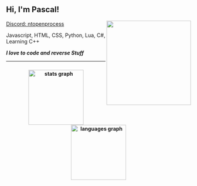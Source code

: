 <h2> Hi, I'm Pascal!</h2>
<img align='right' src="https://cdn.discordapp.com/attachments/1220479654398525481/1230585278985408544/83749737.jpg?ex=6622b759&is=662165d9&hm=0643b403ff09506cd0ef6a50ac3dee11c72c017d2cf24535fb9460e6cec987a5&****" width="230">
</em></p>

[Discord: ntopenprocess](discord.com/users/1244365299181031527)

Javascript, HTML, CSS, Python, Lua, C#, Learning C++

<em><b>I love to code and reverse Stuff</em>

---

###

<div align="center">
  <img src="https://github-readme-stats.vercel.app/api?username=NtReadVirtualMemory&hide_title=false&hide_rank=false&show_icons=true&include_all_commits=true&count_private=true&disable_animations=false&theme=dracula&locale=en&hide_border=false" height="150" alt="stats graph"  />
  <img src="https://github-readme-stats.vercel.app/api/top-langs?username=NtReadVirtualMemory&locale=en&hide_title=false&layout=compact&card_width=320&langs_count=5&theme=dracula&hide_border=false" height="150" alt="languages graph"  />
</div>

###

